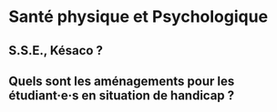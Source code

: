 # Santé physique et Psychologique

## S.S.E., Késaco ?

## Quels sont les aménagements pour les étudiant·e·s en situation de handicap ?